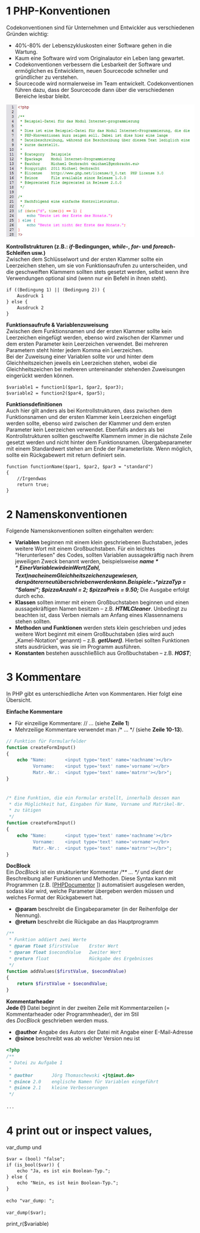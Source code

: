 
# 1 PHP-Konventionen

Codekonventionen sind für Unternehmen und Entwickler aus verschiedenen Gründen wichtig:

- 40%-80% der Lebenszykluskosten einer Software gehen in die Wartung.
- Kaum eine Software wird vom Originalautor ein Leben lang gewartet.
- Codekonventionen verbessern die Lesbarkeit der Software und ermöglichen es Entwicklern, neuen Sourcecode schneller und gründlicher zu verstehen.
- Sourcecode wird normalerweise im Team entwickelt. Codekonventionen führen dazu, dass der Sourcecode dann über die verschiedenen Bereiche lesbar bleibt.

![](images/Pasted%20image%2020250419171028.png)

**Kontrollstrukturen (z.B.: _if_-Bedingungen, _while_-, _for-_ und _foreach_-Schleifen usw.)**  
Zwischen dem Schlüsselwort und der ersten Klammer sollte ein Leerzeichen stehen, um sie von Funktionsaufrufen zu unterscheiden, und die geschweiften Klammern sollten stets gesetzt werden, selbst wenn ihre Verwendungen optional sind (wenn nur ein Befehl in ihnen steht).

```
if ((Bedingung 1) || (Bedingung 2)) {
    Ausdruck 1
} else {
    Ausdruck 2
}
```


**Funktionsaufrufe & Variablenzuweisung**  
Zwischen dem Funktionsnamen und der ersten Klammer sollte kein Leerzeichen eingefügt werden, ebenso wird zwischen der Klammer und dem ersten Parameter kein Leerzeichen verwendet. Bei mehreren Parametern steht hinter jedem Komma ein Leerzeichen.  
Bei der Zuweisung einer Variablen sollte vor und hinter dem Gleichheitszeichen jeweils ein Leerzeichen stehen, wobei die Gleichheitszeichen bei mehreren untereinander stehenden Zuweisungen eingerückt werden können.

```
$variable1 = function1($par1, $par2, $par3);
$variable2 = function2($par4, $par5);
```

**Funktionsdefinitionen**  
Auch hier gilt anders als bei Kontrollstrukturen, dass zwischen dem Funktionsnamen und der ersten Klammer kein Leerzeichen eingefügt werden sollte, ebenso wird zwischen der Klammer und dem ersten Parameter kein Leerzeichen verwendet. Ebenfalls anders als bei Kontrollstrukturen sollten geschweifte Klammern immer in die nächste Zeile gesetzt werden und nicht hinter dem Funktionsnamen. Übergabeparameter mit einem Standardwert stehen am Ende der Parameterliste. Wenn möglich, sollte ein Rückgabewert mit return definiert sein.

```
function functionName($par1, $par2, $par3 = "standard")
{
    //Irgendwas
    return true;
}
```


# 2 Namenskonventionen

Folgende Namenskonventionen sollten eingehalten werden:

- **Variablen** beginnen mit einem klein geschriebenen Buchstaben, jedes weitere Wort mit einem Großbuchstaben. Für ein leichtes "Herunterlesen" des Codes, sollten Variablen aussagekräftig nach ihrem jeweiligen Zweck benannt werden, beispielsweise _**$name**_. Einer Variable wird ein Wert (Zahl, Text) nach einem Gleichheitszeichen zugewiesen, der später erneut überschrieben werden kann. Beispiele: _**$pizzaTyp = "Salami"; $pizzaAnzahl = 2; $pizzaPreis = 9.50;**_ Die Ausgabe erfolgt durch echo.
- **Klassen** sollten immer mit einem Großbuchstaben beginnen und einen aussagekräftigen Namen besitzen – z.B. _**HTMLCleaner**_. Unbedingt zu beachten ist, dass Verben niemals am Anfang eines Klassennamens stehen sollten.  
- **Methoden und Funktionen** werden stets klein geschrieben und jedes weitere Wort beginnt mit einem Großbuchstaben (dies wird auch „Kamel-Notation“ genannt) – z.B. _**getUser()**_. Hierbei sollten Funktionen stets ausdrücken, was sie im Programm ausführen.  
- **Konstanten** bestehen ausschließlich aus Großbuchstaben – z.B. _**HOST**_;


# 3 Kommentare

In PHP gibt es unterschiedliche Arten von Kommentaren. Hier folgt eine Übersicht.

**Einfache Kommentare**  
- Für einzeilige Kommentare: // ... (siehe **Zeile 1**)
- Mehrzeilige Kommentare verwendet man /* ... */ (siehe **Zeile 10-13**).

```php
// Funktion für Formularfelder
function createFormInput()
{
    echo "Name:       <input type='text' name='nachname'></br>
          Vorname:    <input type='text' name='vorname'></br>
          Matr.-Nr.:  <input type='text' name='matrnr'></br>";
}


/* Eine Funktion, die ein Formular erstellt, innerhalb dessen man
 * die Möglichkeit hat, Eingaben für Name, Vorname und Matrikel-Nr.
 * zu tätigen
 */
function createFormInput()
{
    echo "Name:       <input type='text' name='nachname'></br>
          Vorname:    <input type='text' name='vorname'></br>
          Matr.-Nr.:  <input type='text' name='matrnr'></br>";
}
```


**DocBlock**  
Ein _DocBlock_ ist ein strukturierter Kommentar _/** ... */_ und dient der Beschreibung aller Funktionen und Methoden. Diese Syntax kann mit Programmen (z.B. [[PHPDocumentor](https://phpdoc.org/) ]) automatisiert ausgelesen werden, sodass klar wird, welche Parameter übergeben werden müssen und welches Format der Rückgabewert hat.
- **@param** beschreibt die Eingabeparameter (in der Reihenfolge der Nennung).
- **@return** beschreibt die Rückgabe an das Hauptprogramm

```php
/**
 * Funktion addiert zwei Werte
 * @param float $firstValue    Erster Wert
 * @param float $secondValue   Zweiter Wert
 * @return float               Rückgabe des Ergebnisses
 */
function addValues($firstValue, $secondValue)
{
    return $firstValue + $secondValue;
}
```


**Kommentarheader**  
**Jede (!)** Datei beginnt in der zweiten Zeile mit Kommentarzeilen (= Kommentarheader oder Programmheader), der im Stil des _DocBlock_ geschrieben werden muss.

- **@author** Angabe des Autors der Datei mit Angabe einer E-Mail-Adresse
- **@since** beschreibt was ab welcher Version neu ist


```php
<?php
/**
 * Datei zu Aufgabe 1
 *
 * @author       Jörg Thomaschewski <jt@imut.de>
 * @since 2.0    englische Namen für Variablen eingeführt
 * @since 2.1    kleine Verbesserungen
 */

...
```



# 4 print out or inspect values,

var_dump  und 


```
$var = (bool) "false";
if (is_bool($var)) {
    echo "Ja, es ist ein Boolean-Typ.";
} else {
    echo "Nein, es ist kein Boolean-Typ.";
}

echo "var_dump: ";

var_dump($var);
```



print_r($variable)

